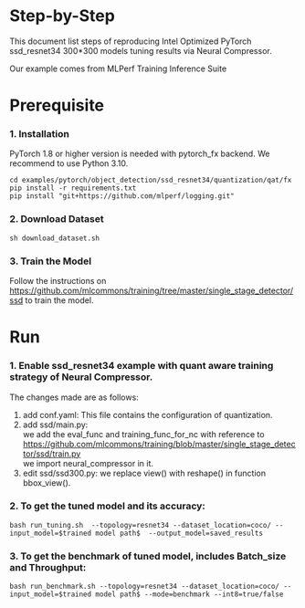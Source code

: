 Step-by-Step
============

This document list steps of reproducing Intel Optimized PyTorch ssd_resnet34 300*300 models tuning results via Neural Compressor.

Our example comes from MLPerf Training Inference Suite


# Prerequisite

### 1. Installation

PyTorch 1.8 or higher version is needed with pytorch_fx backend. We recommend to use Python 3.10.

  ```shell
  cd examples/pytorch/object_detection/ssd_resnet34/quantization/qat/fx
  pip install -r requirements.txt
  pip install "git+https://github.com/mlperf/logging.git"
  ```

### 2. Download Dataset

  ```shell
  sh download_dataset.sh
  ```

### 3. Train the Model
Follow the instructions on https://github.com/mlcommons/training/tree/master/single_stage_detector/ssd to train the model.

# Run

### 1. Enable ssd_resnet34 example with quant aware training strategy of Neural Compressor.

  The changes made are as follows:
  1. add conf.yaml:
    This file contains the configuration of quantization.
  2. add ssd/main.py:\
    we add the eval_func and training_func_for_nc with reference to https://github.com/mlcommons/training/blob/master/single_stage_detector/ssd/train.py \
    we import neural_compressor in it.
  3. edit ssd/ssd300.py:
    we replace view() with reshape() in function bbox_view().

### 2. To get the tuned model and its accuracy: 

    bash run_tuning.sh  --topology=resnet34 --dataset_location=coco/ --input_model=$trained model path$  --output_model=saved_results

### 3. To get the benchmark of tuned model, includes Batch_size and Throughput: 

    bash run_benchmark.sh --topology=resnet34 --dataset_location=coco/ --input_model=$trained model path$ --mode=benchmark --int8=true/false


